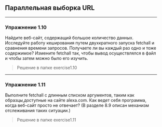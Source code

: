 ## Параллельная выборка URL
- - - -
### Упражнение 1.10
Найдите веб-сайт, содержащий большое количество данных.
Исследуйте работу кеширования путем двухкратного запуска fetchall 
и сравнения времени запросов. Получаете ли вы каждый раз одно и тоже содержимое?
Измените fetchall так, чтобы вывод осуществлялся в файл и чтобы
затем можно было его изучить.

> Решение в папке exercise1.10 
- - - -
### Упражнение 1.11 
Выполните fetchall с длинным списком аргументов,
таким как образцы,доступные на сайте alexa.com. Как ведет себя программа,
когда веб-сайт просто не отвечает?
(В разделе 8.9 описан механизм отслеживания таких ситуации.)

> Решение в папке exercise1.11
